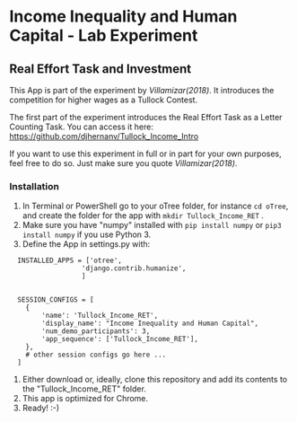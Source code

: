 # Income Inequality and Human Capital - Lab Experiment
 ## Real Effort Task and Investment
This App is part of the experiment by *Villamizar(2018)*. It introduces the
competition for higher wages as a Tullock Contest. 

The first part of the experiment introduces the Real Effort
Task as a Letter Counting Task. You can access it here: https://github.com/djhernanv/Tullock_Income_Intro

If you want to use this experiment in full or in part for your own purposes, feel free to do so.
Just make sure you quote *Villamizar(2018)*.


### Installation

1. In Terminal or PowerShell go to your oTree folder, for instance ```cd oTree```, 
and create the folder for the app with ```mkdir Tullock_Income_RET``` .
1. Make sure you have "numpy" installed with ```pip install numpy``` or ```pip3 install numpy``` if you use Python 3.
1. Define the App in settings.py with:
~~~
  INSTALLED_APPS = ['otree',
                  'django.contrib.humanize',
                  ]


  SESSION_CONFIGS = [
    {
        'name': 'Tullock_Income_RET',
        'display_name': "Income Inequality and Human Capital",
        'num_demo_participants': 3,
        'app_sequence': ['Tullock_Income_RET'],
    },
    # other session configs go here ...
  ]
~~~
1. Either download or, ideally, clone this repository and add its contents to the "Tullock_Income_RET" folder.
1. This app is optimized for Chrome.
1. Ready! :-)
